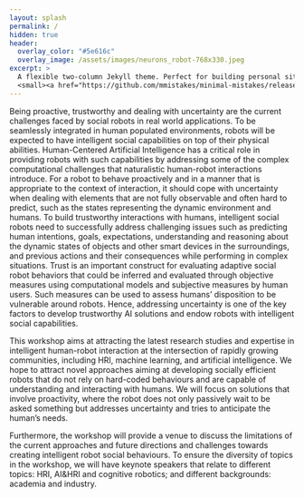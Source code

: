 ```yaml
---
layout: splash
permalink: /
hidden: true
header:
  overlay_color: "#5e616c"
  overlay_image: /assets/images/neurons_robot-768x330.jpeg
excerpt: >
  A flexible two-column Jekyll theme. Perfect for building personal sites, blogs, and portfolios.<br />
  <small><a href="https://github.com/mmistakes/minimal-mistakes/releases/tag/4.24.0">Latest release v4.24.0</a></small>
---
```

<p>Being proactive, trustworthy and dealing with uncertainty are the current challenges faced by social robots in real world applications. 
To be seamlessly integrated in human populated environments, robots will be expected to have intelligent social capabilities on top of their 
physical abilities. Human-Centered Artificial Intelligence has a critical role in providing robots with such capabilities by addressing some 
of the complex computational challenges that naturalistic human-robot interactions introduce. For a robot to behave proactively and in a manner 
that is appropriate to the context of interaction, it should cope with uncertainty when dealing with elements that are not fully observable and 
often hard to predict, such as the states representing the dynamic environment and humans. To build trustworthy interactions with humans, 
intelligent social robots need to successfully address challenging issues such as predicting human intentions, goals, expectations, understanding 
and reasoning about the dynamic states of objects and other smart devices in the surroundings, and previous actions and their consequences while 
performing in complex situations. Trust is an important construct for evaluating adaptive social robot behaviors that could be inferred and 
evaluated through objective measures using computational models and subjective measures by human users. Such measures can be used to assess humans’ 
disposition to be vulnerable around robots. Hence, addressing uncertainty is one of the key factors to develop trustworthy AI solutions and endow 
robots with intelligent social capabilities.</p>
 
<p>This workshop aims at attracting the latest research studies and expertise in intelligent human-robot interaction at the intersection of rapidly 
growing communities, including HRI, machine learning, and artificial intelligence. We hope to attract novel approaches aiming at developing socially 
efficient robots that do not rely on hard-coded behaviours and are capable of understanding and interacting with humans. We will focus on solutions 
that involve proactivity, where the robot does not only passively wait to be asked something but addresses uncertainty and tries to anticipate the 
human’s needs. </p>

<p>Furthermore, the workshop will provide a venue to discuss the limitations of the current approaches and future directions and challenges towards 
creating intelligent robot social behaviours. To ensure the diversity of topics in the workshop, we will have keynote speakers that relate to different 
topics: HRI, AI&HRI and cognitive robotics; and different backgrounds: academia and industry.</p>
